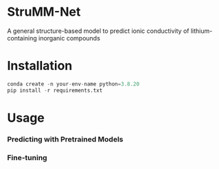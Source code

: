 # StruMM-Net
A general structure-based model to predict ionic conductivity of lithium-containing inorganic compounds

# Installation
```python
conda create -n your-env-name python=3.8.20
pip install -r requirements.txt
```

# Usage
### Predicting with Pretrained Models

### Fine-tuning
